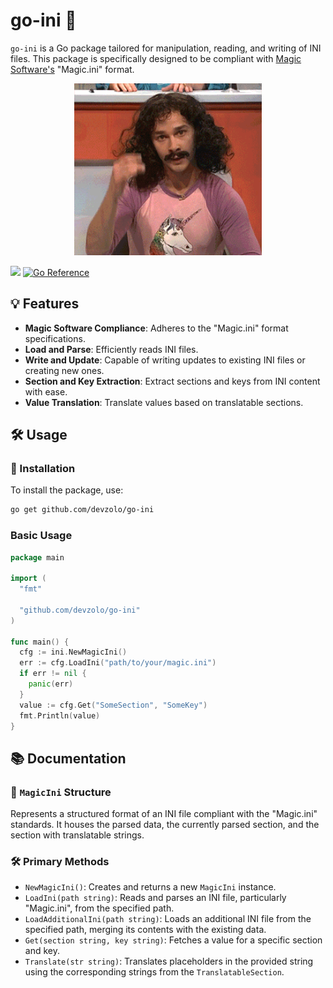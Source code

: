 # go-ini 🚀

`go-ini` is a Go package tailored for manipulation, reading, and writing of INI files. This package is specifically designed to be compliant with [Magic Software's](https://www.magicsoftware.com/) "Magic.ini" format.

<div align="center">
    <img src="./docs/assets/magic.gif" alt="Magic fun img" width="300"/>
</div>

[![](https://img.shields.io/github/actions/workflow/status/devzolo/go-ini/test.yml?branch=main&longCache=true&label=Test&logo=github%20actions&logoColor=fff)](https://github.com/devzolo/go-ini/actions?query=workflow%3ATest)
[![Go Reference](https://pkg.go.dev/badge/github.com/devzolo/go-ini.svg)](https://pkg.go.dev/github.com/devzolo/go-ini)

## 💡 Features

- **Magic Software Compliance**: Adheres to the "Magic.ini" format specifications.
- **Load and Parse**: Efficiently reads INI files.
- **Write and Update**: Capable of writing updates to existing INI files or creating new ones.
- **Section and Key Extraction**: Extract sections and keys from INI content with ease.
- **Value Translation**: Translate values based on translatable sections.

## 🛠 Usage

### 🔧 Installation

To install the package, use:

```bash
go get github.com/devzolo/go-ini
```

### Basic Usage

```go
package main

import (
  "fmt"

  "github.com/devzolo/go-ini"
)

func main() {
  cfg := ini.NewMagicIni()
  err := cfg.LoadIni("path/to/your/magic.ini")
  if err != nil {
    panic(err)
  }
  value := cfg.Get("SomeSection", "SomeKey")
  fmt.Println(value)
}
```

## 📚 Documentation

### 📄 `MagicIni` Structure

Represents a structured format of an INI file compliant with the "Magic.ini" standards. It houses the parsed data, the currently parsed section, and the section with translatable strings.

### 🛠 Primary Methods

- `NewMagicIni()`: Creates and returns a new `MagicIni` instance.
- `LoadIni(path string)`: Reads and parses an INI file, particularly "Magic.ini", from the specified path.
- `LoadAdditionalIni(path string)`: Loads an additional INI file from the specified path, merging its contents with the existing data.
- `Get(section string, key string)`: Fetches a value for a specific section and key.
- `Translate(str string)`: Translates placeholders in the provided string using the corresponding strings from the `TranslatableSection`.
